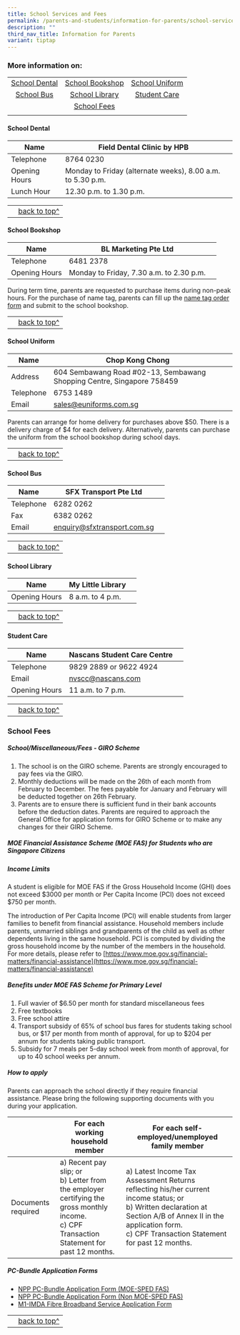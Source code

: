 ```yaml
---
title: School Services and Fees
permalink: /parents-and-students/information-for-parents/school-services-and-fees/
description: ""
third_nav_title: Information for Parents
variant: tiptap
---
```

### More information on:

||||
|:---:|:---:|:---:|
| <a href="#dental">School Dental</a> | <a href="#bookshop">School Bookshop</a><a> | </a><a href="#uniform">School Uniform</a> |
| <a href="#bus">School Bus</a> | <a href="#library">School Library</a> | <a href="#student">Student Care</a> |
| | <a href="#fees">School Fees</a>  |  |
|  |  | |

	
	
#### School Dental <a name="dental"></a>


	
| Name | Field Dental Clinic by HPB |  |
| -------- | -------- | -------- |
| Telephone | 8764 0230 |    |
| Opening Hours  | Monday to Friday (alternate weeks), 8.00 a.m. to 5.30 p.m.     |    |
| Lunch Hour | 12.30 p.m. to 1.30 p.m.

	
|||
|:---:|---:|
||<a href="#top">back to top^</a>|	
	
	
#### School Bookshop<a name="bookshop"></a> 


| Name | BL Marketing Pte Ltd | |
| -------- | -------- | -------- |
| Telephone  | 6481 2378  | |
| Opening Hours | Monday to Friday, 7.30 a.m. to 2.30 p.m.


During term time, parents are requested to purchase items during non-peak hours. For the purchase of name tag, parents can fill up the [name tag order form](/files/nametag%20order.pdf) and submit to the school bookshop.

	
|||
|:---:|---:|
||<a href="#top">back to top^</a>|		
	
	
#### School Uniform<a name="uniform"></a>


| Name | Chop Kong Chong | |
| -------- | -------- | -------- |
| Address | 604 Sembawang Road #02-13, Sembawang Shopping Centre, Singapore 758459 | |
| Telephone | 6753 1489 | |
| Email | sales@euniforms.com.sg| |

Parents can arrange for home delivery for purchases above $50. There is a delivery charge of $4 for each delivery. Alternatively, parents can purchase the uniform from the school bookshop during school days.

	
|||
|:---:|---:|
||<a href="#top">back to top^</a>|		
	
	
#### School Bus<a name="bus"></a>


| Name | SFX Transport Pte Ltd | |
| -------- | -------- | -------- |
| Telephone | 6282 0262 | |
| Fax | 6382 0262 | |
| Email | enquiry@sfxtransport.com.sg | |

	
|||
|:---:|---:|
||<a href="#top">back to top^</a>|		
	
	
#### School Library<a name="library"></a>



| Name | My Little Library | |
| -------- | -------- | -------- |
| Opening Hours  | 8 a.m. to 4 p.m. | |

	
|||
|:---:|---:|
||<a href="#top">back to top^</a>|		
	
	
#### Student Care<a name="student"></a> 


| Name | Nascans Student Care Centre | |
| -------- | -------- | -------- |
| Telephone  | 9829 2889 or 9622 4924  | |
| Email | nvscc@nascans.com | |
| Opening Hours | 11 a.m. to 7 p.m.

	
|||
|:---:|---:|
||<a href="#top">back to top^</a>|		
	
	
### School Fees<a name="fees"></a>
##### School/Miscellaneous/Fees - GIRO Scheme
1. The school is on the GIRO scheme. Parents are strongly encouraged to pay fees via the GIRO.
2. Monthly deductions will be made on the 26th of each month from February to December. The fees payable for January and February will be deducted together on 26th February.
3. Parents are to ensure there is sufficient fund in their bank accounts before the deduction dates. Parents are required to approach the General Office for application forms for GIRO Scheme or to make any changes for their GIRO Scheme.

##### MOE Financial Assistance Scheme (MOE FAS) for Students who are Singapore Citizens
##### Income Limits

A student is eligible for MOE FAS if the Gross Household Income (GHI) does not exceed $3000 per month or Per Capita Income (PCI) does not exceed $750 per month.

The introduction of Per Capita Income (PCI) will enable students from larger families to benefit from financial assistance. Household members include parents, unmarried siblings and grandparents of the child as well as other dependents living in the same household. PCI is computed by dividing the gross household income by the number of the members in the household. For more details, please refer to [https://www.moe.gov.sg/financial-matters/financial-assistance](https://www.moe.gov.sg/financial-matters/financial-assistance)

##### Benefits under MOE FAS Scheme for Primary Level
1. Full wavier of $6.50 per month for standard miscellaneous fees
2. Free textbooks
3. Free school attire
4. Transport subsidy of 65% of school bus fares for students taking school bus, or $17 per month from month of approval, for up to $204 per annum for students taking public transport.
5. Subsidy for 7 meals per 5-day school week from month of approval, for up to 40 school weeks per annum.

##### How to apply

Parents can  approach the school directly if they require financial assistance. Please bring the following supporting documents with you during your application.


| | For each working household member | For each self-employed/unemployed family member |
| -------- | -------- | -------- |
| Documents required | a) Recent pay slip; or <br> b) Letter from the employer certifying the gross monthly income. <br> c) CPF Transaction Statement for past 12 months. | a) Latest Income Tax Assessment Returns reflecting his/her current income status; or <br> b) Written declaration at Section A/B of Annex II in the application form. <br> c) CPF Transaction Statement for past 12 months.     |


##### PC-Bundle Application Forms
	
* [NPP PC-Bundle Application Form (MOE-SPED FAS)](/files/NPP_MOE_SPED_FAS.pdf)
* [NPP PC-Bundle Application Form (Non MOE-SPED FAS)](/files/NPP_NON_MOE_SPED_FAS.pdf)
* [M1-IMDA Fibre Broadband Service Application Form](/files/M1-IMDA%20Fibre%20Broadband%20Service%20Application%20Form.pdf)

	
|||
|:---:|---:|
||<a href="#top">back to top^</a>|